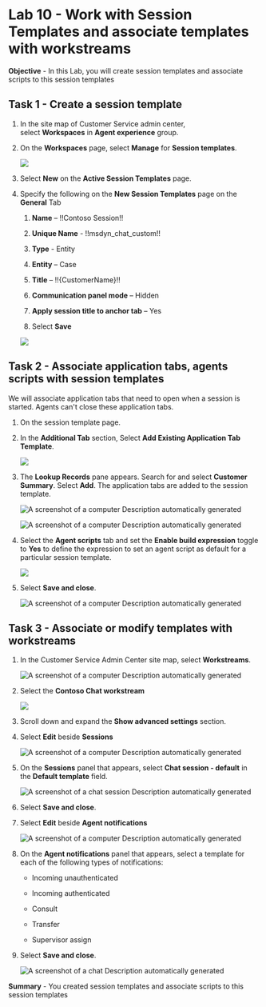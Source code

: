 # Lab 10 - Work with Session Templates and associate templates with workstreams

**Objective** - In this Lab, you will create session templates and associate scripts to this session templates

## Task 1 - Create a session template

1.  In the site map of Customer Service admin center,
    select **Workspaces** in **Agent experience** group.

2.  On the **Workspaces** page, select **Manage** for **Session
    templates**.

    ![](./media/media10/image0.png)

3.  Select **New** on the **Active Session Templates** page.

4.  Specify the following on the **New Session Templates** page on the
    **General** Tab

    1.  **Name** – !!Contoso Session!!

    2.  **Unique Name** - !!msdyn_chat_custom!!

    3.  **Type** - Entity

    4.  **Entity** – Case

    5.  **Title** – !!{CustomerName}!!

    6.  **Communication panel mode** – Hidden

    7.  **Apply session title to anchor tab** – Yes

    8.  Select **Save**

    ![](./media/media10/image1.png)

## Task 2 - Associate application tabs, agents scripts with session templates

We will associate application tabs that need to open when a session is
started. Agents can't close these application tabs.

1.  On the session template page.

2.  In the **Additional Tab** section, Select **Add Existing Application
    Tab Template**.

    ![](./media/media10/image2.png)

3.  The **Lookup Records** pane appears. Search for and select **Customer
    Summary**. Select **Add**. The application tabs are added to
    the session template.

    ![A screenshot of a computer Description automatically
generated](./media/media10/image3.png)

    ![A screenshot of a computer Description automatically
generated](./media/media10/image4.png)

4.  Select the **Agent scripts** tab and set the **Enable build
    expression** toggle to **Yes** to define the expression to set an
    agent script as default for a particular session template.

    ![](./media/media10/image5.png)

5.  Select **Save and close**.

    ![A screenshot of a computer Description automatically
generated](./media/media10/image6.png)

## Task 3 - Associate or modify templates with workstreams

1.  In the Customer Service Admin Center site map,
    select **Workstreams**.

    ![A screenshot of a computer Description automatically
generated](./media/media10/image7.png)

2.  Select the **Contoso Chat workstream**

    ![](./media/media10/image8.png)

3.  Scroll down and expand the **Show advanced settings** section.

4.  Select **Edit** beside **Sessions**

    ![A screenshot of a computer Description automatically
generated](./media/media10/image9.png)

5.  On the **Sessions** panel that appears, select **Chat session - default** in
    the **Default template** field.

    ![A screenshot of a chat session Description automatically
generated](./media/media10/image10.png)

6.  Select **Save and close**.

7.  Select **Edit** beside **Agent notifications**

    ![A screenshot of a computer Description automatically generated](./media/media10/image11.png)

8.  On the **Agent notifications** panel that appears, select a template
    for each of the following types of notifications:

    - Incoming unauthenticated

    - Incoming authenticated

    - Consult

    - Transfer

    - Supervisor assign

9.  Select **Save and close**.

    ![A screenshot of a chat Description automatically
generated](./media/media10/image12.png)

**Summary** - You created session templates and associate scripts to this session templates
